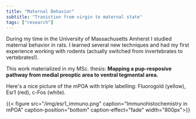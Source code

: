 ```yaml
---
title: "Maternal Behavior"
subtitle: "Tranistion from virgin to maternal state"
tags: ["research"]
---
```


During my time in the University of Massachusetts Amherst I studied maternal behavior in rats. I learned several new techniques and had my first experience working with rodents (actually switched from invertebrates to vertebrates!). 

This work materialized in my MSc. thesis: **Mapping a pup-resposive pathway from medial preoptic area to ventral tegmental area.**

Here's a nice picture of the mPOA with triple labelling: Fluorogold (yellow), Esr1 (red), c-Fos (white). 


{{< figure src="/img/esr1_immuno.png" 
    caption="Immunohistochemistry in mPOA" 
    caption-position="bottom" 
    caption-effect="fade"
    width="800px">}}